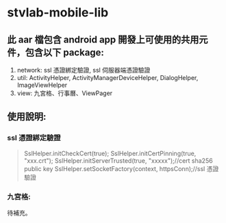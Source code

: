 # stvlab-mobile-lib
## 此 aar 檔包含 android app 開發上可使用的共用元件，包含以下 package:
1. network: ssl 憑證綁定驗證, ssl 伺服器端憑證驗證
2. util: ActivityHelper, ActivityManagerDeviceHelper, DialogHelper, ImageViewHelper
3. view: 九宮格、行事曆、ViewPager

## 使用說明:
### ssl 憑證綁定驗證
> SslHelper.initCheckCert(true);
> SslHelper.initCertPinning(true, "xxx.crt");
> SslHelper.initServerTrusted(true, "xxxxx");//cert sha256 public key
> SslHelper.setSocketFactory(context, httpsConn);//ssl 憑證驗證

### 九宮格: 
待補充。



